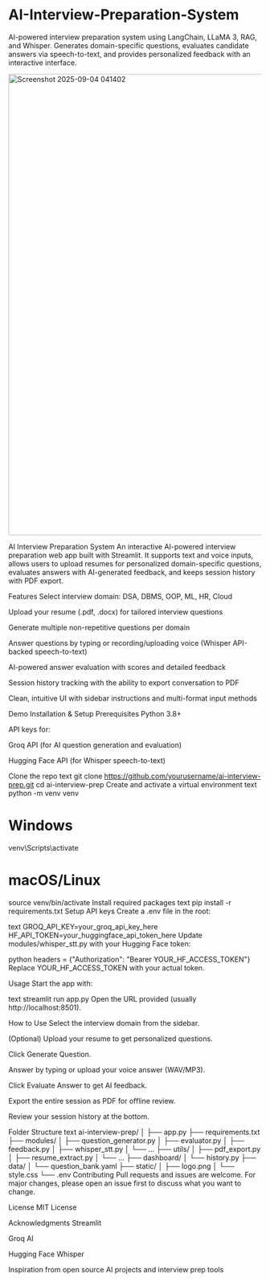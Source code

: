 # AI-Interview-Preparation-System
AI-powered interview preparation system using LangChain, LLaMA 3, RAG, and Whisper. Generates domain-specific questions, evaluates candidate answers via speech-to-text, and provides personalized feedback with an interactive interface.

<img width="1919" height="919" alt="Screenshot 2025-09-04 041402" src="https://github.com/user-attachments/assets/42c7fcd5-d515-4d9c-b4c5-2348519b76d7" />

AI Interview Preparation System
An interactive AI-powered interview preparation web app built with Streamlit. It supports text and voice inputs, allows users to upload resumes for personalized domain-specific questions, evaluates answers with AI-generated feedback, and keeps session history with PDF export.

Features
Select interview domain: DSA, DBMS, OOP, ML, HR, Cloud

Upload your resume (.pdf, .docx) for tailored interview questions

Generate multiple non-repetitive questions per domain

Answer questions by typing or recording/uploading voice (Whisper API-backed speech-to-text)

AI-powered answer evaluation with scores and detailed feedback

Session history tracking with the ability to export conversation to PDF

Clean, intuitive UI with sidebar instructions and multi-format input methods

Demo
Installation & Setup
Prerequisites
Python 3.8+

API keys for:

Groq API (for AI question generation and evaluation)

Hugging Face API (for Whisper speech-to-text)

Clone the repo
text
git clone https://github.com/yourusername/ai-interview-prep.git
cd ai-interview-prep
Create and activate a virtual environment
text
python -m venv venv
# Windows
venv\Scripts\activate
# macOS/Linux
source venv/bin/activate
Install required packages
text
pip install -r requirements.txt
Setup API keys
Create a .env file in the root:

text
GROQ_API_KEY=your_groq_api_key_here
HF_API_TOKEN=your_huggingface_api_token_here
Update modules/whisper_stt.py with your Hugging Face token:

python
headers = {"Authorization": "Bearer YOUR_HF_ACCESS_TOKEN"}
Replace YOUR_HF_ACCESS_TOKEN with your actual token.

Usage
Start the app with:

text
streamlit run app.py
Open the URL provided (usually http://localhost:8501).

How to Use
Select the interview domain from the sidebar.

(Optional) Upload your resume to get personalized questions.

Click Generate Question.

Answer by typing or upload your voice answer (WAV/MP3).

Click Evaluate Answer to get AI feedback.

Export the entire session as PDF for offline review.

Review your session history at the bottom.

Folder Structure
text
ai-interview-prep/
│
├── app.py
├── requirements.txt
├── modules/
│   ├── question_generator.py
│   ├── evaluator.py
│   ├── feedback.py
│   ├── whisper_stt.py
│   └── ...
├── utils/
│   ├── pdf_export.py
│   ├── resume_extract.py
│   └── ...
├── dashboard/
│   └── history.py
├── data/
│   └── question_bank.yaml
├── static/
│   ├── logo.png
│   └── style.css
└── .env
Contributing
Pull requests and issues are welcome. For major changes, please open an issue first to discuss what you want to change.

License
MIT License

Acknowledgments
Streamlit

Groq AI

Hugging Face Whisper

Inspiration from open source AI projects and interview prep tools
